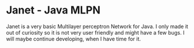 # Janet - Java MLPN
Janet is a very basic Multilayer perceptron Network for Java.
I only made it out of curiosity so it is not very user friendly and might have a few bugs.
I will maybe continue developing, when I have time for it.
